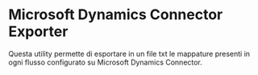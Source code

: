 # Microsoft Dynamics Connector Exporter

Questa utility permette di esportare in un file txt le mappature presenti in ogni flusso configurato su Microsoft Dynamics Connector.
